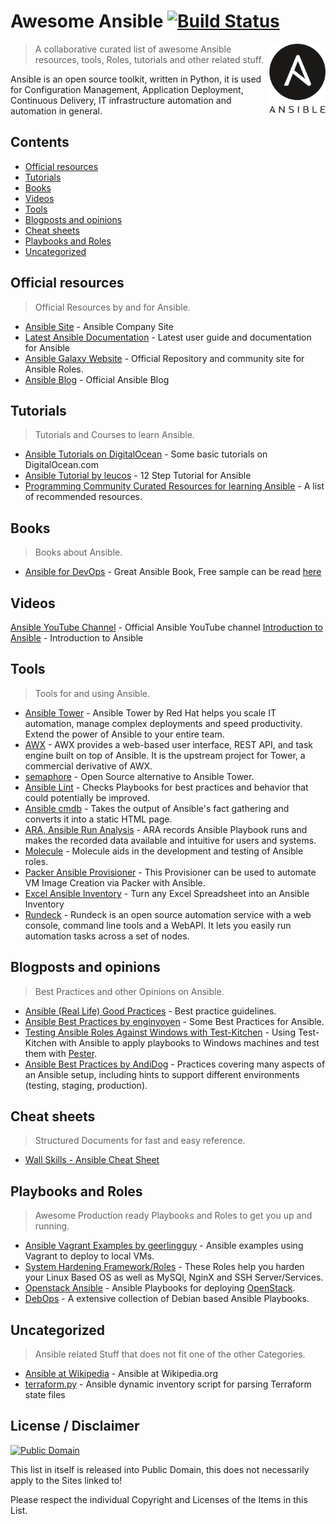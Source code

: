 # Awesome Ansible [![Build Status](https://api.travis-ci.com/awesome-devops/awesome-ansible.svg?branch=master)](https://travis-ci.com/awesome-devops/awesome-ansible)

[<img src="ansible_logo.svg" align="right" width="90">](https://www.ansible.com/)

> A collaborative curated list of awesome Ansible resources, tools, Roles, tutorials and other related stuff.

Ansible is an open source toolkit, written in Python, it is used for  Configuration Management, Application Deployment, Continuous Delivery, IT infrastructure automation and automation in general.

## Contents

- [Official resources](#official-resources)
- [Tutorials](#tutorials)
- [Books](#books)
- [Videos](#videos)
- [Tools](#tools)
- [Blogposts and opinions](#blogposts-and-opinions)
- [Cheat sheets](#cheat-sheets)
- [Playbooks and Roles](#playbooks-and-roles)
- [Uncategorized](#uncategorized)

## Official resources

> Official Resources by and for Ansible.

- [Ansible Site](https://www.ansible.com/) - Ansible Company Site
- [Latest Ansible Documentation](https://docs.ansible.com/ansible/latest/user_guide/index.html) - Latest user guide and documentation for Ansible
- [Ansible Galaxy Website](https://galaxy.ansible.com/) - Official Repository and community site for Ansible Roles.
- [Ansible Blog](https://www.ansible.com/blog) - Official Ansible Blog

## Tutorials

> Tutorials and Courses to learn Ansible.

- [Ansible Tutorials on DigitalOcean](https://www.digitalocean.com/community/tags/ansible?type=tutorials) - Some basic tutorials on DigitalOcean.com
- [Ansible Tutorial by leucos](https://github.com/leucos/ansible-tuto) - 12 Step Tutorial for Ansible
- [Programming Community Curated Resources for learning Ansible](https://hackr.io/tutorials/learn-ansible) - A list of recommended resources.

## Books

> Books about Ansible.

- [Ansible for DevOps](https://www.ansiblefordevops.com/) - Great Ansible Book, Free sample can be read [here](https://leanpub.com/ansible-for-devops/read_sample)

## Videos

[Ansible YouTube Channel](https://www.youtube.com/channel/UCeImQ-jeVhzgLJd9wsqo8Sg/videos) - Official Ansible YouTube channel
[Introduction to Ansible](https://www.youtube.com/watch?v=iVWmbStE1MM) - Introduction to Ansible

## Tools

> Tools for and using Ansible.

- [Ansible Tower](https://www.ansible.com/products/tower) - Ansible Tower by Red Hat helps you scale IT automation, manage complex deployments and speed productivity. Extend the power of Ansible to your entire team.
- [AWX](https://github.com/ansible/awx) - AWX provides a web-based user interface, REST API, and task engine built on top of Ansible. It is the upstream project for Tower, a commercial derivative of AWX.
- [semaphore](https://github.com/ansible-semaphore/semaphore) - Open Source alternative to Ansible Tower.
- [Ansible Lint](https://github.com/willthames/ansible-lint) - Checks Playbooks for best practices and behavior that could potentially be improved.
- [Ansible cmdb](https://github.com/fboender/ansible-cmdb) - Takes the output of Ansible's fact gathering and converts it into a static HTML page.
- [ARA, Ansible Run Analysis](https://github.com/openstack/ara) - ARA records Ansible Playbook runs and makes the recorded data available and intuitive for users and systems.
- [Molecule](https://github.com/metacloud/molecule) - Molecule aids in the development and testing of Ansible roles.
- [Packer  Ansible Provisioner](https://www.packer.io/docs/provisioners/ansible-local.html) - This Provisioner can be used to automate VM Image Creation via Packer with Ansible.
- [Excel Ansible Inventory](https://github.com/KeyboardInterrupt/ansible_xlsx_inventory) - Turn any Excel Spreadsheet into an Ansible Inventory
- [Rundeck](https://rundeck.org) - Rundeck is an open source automation service with a web console, command line tools and a WebAPI. It lets you easily run automation tasks across a set of nodes.

## Blogposts and opinions

> Best Practices and other Opinions on Ansible.

- [Ansible (Real Life) Good Practices](https://reinteractive.com/posts/167-ansible-real-life-good-practices) - Best practice guidelines.
- [Ansible Best Practices by enginyoyen](https://github.com/enginyoyen/ansible-best-practises) - Some Best Practices for Ansible.
- [Testing Ansible Roles Against Windows with Test-Kitchen](https://hodgkins.io/testing-ansible-roles-windows-test-kitchen) - Using Test-Kitchen with Ansible to apply playbooks to Windows machines and test them with [Pester](https://github.com/pester/Pester/).
- [Ansible Best Practices by AndiDog](https://andidog.de/blog/2017-04-24-ansible-best-practices) - Practices covering many aspects of an Ansible setup, including hints to support different environments (testing, staging, production).

## Cheat sheets

> Structured Documents for fast and easy reference.

- [Wall Skills - Ansible Cheat Sheet](http://wall-skills.com/2014/ansible-cheat-sheet/)

## Playbooks and Roles

> Awesome Production ready Playbooks and Roles to get you up and running.

- [Ansible Vagrant Examples by geerlingguy](https://github.com/geerlingguy/ansible-vagrant-examples) - Ansible examples using Vagrant to deploy to local VMs.
- [System Hardening Framework/Roles](https://galaxy.ansible.com/dev-sec/) - These Roles help you harden your Linux Based OS as well as MySQl, NginX and SSH Server/Services.
- [Openstack Ansible](https://github.com/openstack/openstack-ansible) - Ansible Playbooks for deploying [OpenStack](https://www.openstack.org/).
- [DebOps](https://docs.debops.org/en/master/) - A extensive collection of Debian based Ansible Playbooks.

## Uncategorized

> Ansible related Stuff that does not fit one of the other Categories.

- [Ansible at Wikipedia](https://en.wikipedia.org/wiki/Ansible) - Ansible at Wikipedia.org
- [terraform.py](https://github.com/mantl/terraform.py) - Ansible dynamic inventory script for parsing Terraform state files

## License / Disclaimer

[![Public Domain](https://licensebuttons.net/l/publicdomain/88x31.png)](https://creativecommons.org/publicdomain/zero/1.0/)

This list in itself is released into Public Domain, this does not necessarily apply to the Sites linked to!

Please respect the individual Copyright and Licenses of the Items in this List.
